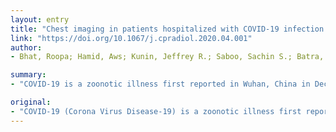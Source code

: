 ```yaml
---
layout: entry
title: "Chest imaging in patients hospitalized with COVID-19 infection - a case series"
link: "https://doi.org/10.1067/j.cpradiol.2020.04.001"
author:
- Bhat, Roopa; Hamid, Aws; Kunin, Jeffrey R.; Saboo, Sachin S.; Batra, Kiran; Baruah, Dhiraj; Bhat, Ambarish P.

summary:
- "COVID-19 is a zoonotic illness first reported in Wuhan, China in December 2019. The infection is caused by severe acute respiratory syndrome coronavirus 2 (SARS-CoV-2) COV-2 infected patients can be asymptomatic carriers or present with mild to severe respiratory symptoms. Imaging, including Computed Tomography, is not recommended to screen/diagnose COV-19 infections, but plays an important role in management of these patients."

original:
- "COVID-19 (Corona Virus Disease-19) is a zoonotic illness first reported in the city of Wuhan, China in December 2019, and is now officially a global pandemic as declared by the World Health Organization (WHO). The infection is caused by severe acute respiratory syndrome coronavirus 2 (SARS-CoV-2). COVID-19 infected patients can be asymptomatic carriers or present with mild to severe respiratory symptoms. Imaging, including Computed Tomography (CT) is not recommended to screen/diagnose COVID-19 infections, but plays an important role in management of these patients, and to rule out alternative diagnoses or coexistent diseases. In our multicenter case series, we outline the clinical presentations and illustrate the most common imaging manifestations in patients hospitalized with COVID-19."
---
```


